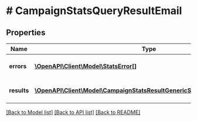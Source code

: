 # # CampaignStatsQueryResultEmail

## Properties

Name | Type | Description | Notes
------------ | ------------- | ------------- | -------------
**errors** | [**\OpenAPI\Client\Model\StatsError[]**](StatsError.md) | An array of errors indicating any partial failures in the query. | [optional]
**results** | [**\OpenAPI\Client\Model\CampaignStatsResultGenericStatsEmailPercentsEmail[]**](CampaignStatsResultGenericStatsEmailPercentsEmail.md) | An array of results listing statistics for each requested &lt;code&gt;campaign_id&lt;/code&gt;. | [optional]

[[Back to Model list]](../../README.md#models) [[Back to API list]](../../README.md#endpoints) [[Back to README]](../../README.md)
